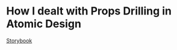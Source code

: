 # How I dealt with Props Drilling in Atomic Design

[Storybook](https://hsk-kr.github.io/atomic-design-props-drilling/)